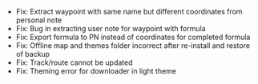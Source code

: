 - Fix: Extract waypoint with same name but different coordinates from personal note
- Fix: Bug in extracting user note for waypoint with formula
- Fix: Export formula to PN instead of coordinates for completed formula
- Fix: Offline map and themes folder incorrect after re-install and restore of backup
- Fix: Track/route cannot be updated
- Fix: Theming error for downloader in light theme
